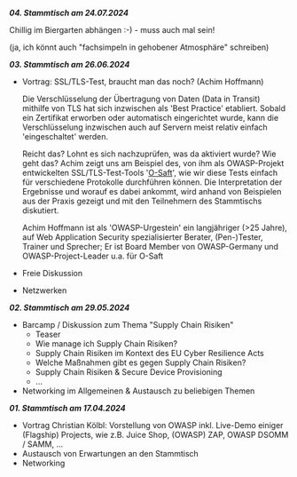 ***04. Stammtisch am 24.07.2024***

Chillig im Biergarten abhängen :-) - muss auch mal sein!

(ja, ich könnt auch "fachsimpeln in gehobener Atmosphäre" schreiben)

***03. Stammtisch am 26.06.2024***

* Vortrag: SSL/TLS-Test, braucht man das noch? (Achim Hoffmann)

    Die Verschlüsselung der Übertragung von Daten (Data in Transit) mithilfe von TLS hat sich inzwischen als 'Best Practice' etabliert. Sobald ein Zertifikat erworben oder automatisch eingerichtet wurde, kann die Verschlüsselung inzwischen auch auf Servern meist relativ einfach 'eingeschaltet' werden.

    Reicht das? Lohnt es sich nachzuprüfen, was da aktiviert wurde? Wie geht das?
    Achim zeigt uns am Beispiel des, von ihm als OWASP-Projekt entwickelten SSL/TLS-Test-Tools '[O-Saft](https://owasp.org/www-project-o-saft/)', wie wir diese Tests einfach für verschiedene Protokolle durchführen können. Die Interpretation der Ergebnisse und worauf es dabei ankommt, wird anhand von Beispielen aus der Praxis gezeigt und mit den Teilnehmern des Stammtischs diskutiert.

    Achim Hoffmann ist als 'OWASP-Urgestein' ein langjähriger (>25 Jahre), auf Web Application Security spezialisierter Berater, (Pen-)Tester, Trainer und Sprecher; Er ist Board Member von OWASP-Germany und OWASP-Project-Leader u.a. für O-Saft

* Freie Diskussion

* Netzwerken



***02. Stammtisch am 29.05.2024***
* Barcamp / Diskussion zum Thema "Supply Chain Risiken"
    * Teaser
    * Wie manage ich Supply Chain Risiken?
    * Supply Chain Risiken im Kontext des EU Cyber Resilience Acts
    * Welche Maßnahmen gibt es gegen Supply Chain Risiken?
    * Supply Chain Risiken & Secure Device Provisioning
    * ...
* Networking im Allgemeinen & Austausch zu beliebigen Themen

***01. Stammtisch am 17.04.2024***
* Vortrag Christian Kölbl: Vorstellung von OWASP inkl. Live-Demo einiger (Flagship) Projects, wie z.B. Juice Shop, (OWASP) ZAP, OWASP DSOMM / SAMM, ...
* Austausch von Erwartungen an den Stammtisch
* Networking
